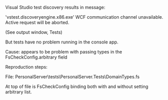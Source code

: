 Visual Studio test discovery results in message: 

'vstest.discoveryengine.x86.exe' WCF communication channel unavailable. Active request will be aborted.

(See output window, Tests)

But tests have no problem running in the console app.

Cause: appears to be problem with passing types in the FsCheckConfig.arbitrary field

Reproduction steps:

File: PersonalServer\tests\PersonalServer.Tests\DomainTypes.fs

At top of file is FsCheckConfig binding both with and without setting arbitrary list.

